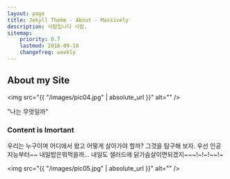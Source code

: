 ```yaml
---
layout: page
title: Jekyll Theme - About - Massively
description: 사람입니다 사람.
sitemap:
    priority: 0.7
    lastmod: 2018-09-18
    changefreq: weekly
---
```

## About my Site

<span class="image left"><img src="{{ "/images/pic04.jpg" | absolute_url }}" alt="" /></span>

"나는 무엇일까"

### Content is Imortant
<div class="box">
  <p>
  우리는 누구이며 어디에서 왔고 어떻게 살아가야 할까? 그것을 탐구해 보자. 우선 인공지능부터~~ 내일밥은뭐먹을까... 내일도 샐러드에 닭가슴살이면되겠지~~~!~!~!~~!~
  </p>
</div>

<span class="image left"><img src="{{ "/images/pic05.jpg" | absolute_url }}" alt="" /></span>

